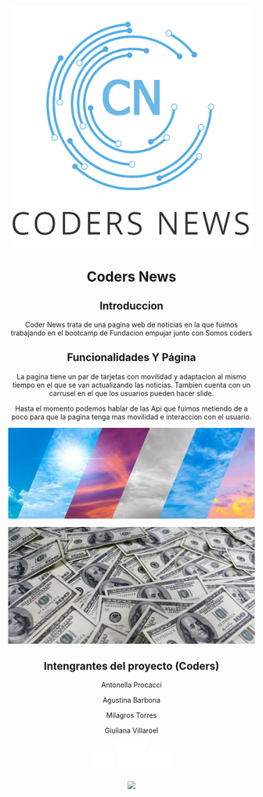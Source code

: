 

<p><center>
 
 ![imagen de logo](isologoSinfondo-CodersNews.PNG)
 
</center></p>
 
<h1 align="center"> Coders News</h1>

<h2 align="center"> Introduccion</h2>
<p><center>Coder News trata de una pagina web de noticias en la que fuimos trabajando en el bootcamp de Fundacion empujar junto con Somos coders</p>


<h2 align="center">Funcionalidades Y Página</h2>

La pagina tiene un par de tarjetas con movilidad y adaptacion al mismo tiempo en el que se van actualizando las noticias. Tambien cuenta con un carrusel en el que los usuarios pueden hacer slide.


 Hasta el momento podemos hablar de las Api que fuimos metiendo de a poco para que la pagina tenga mas movilidad e interaccion con el usuario.


![imagen del clima](clima.jpg)



![imagen del dolar](dolares.jpg)




 <h2 align="center"> Intengrantes del proyecto (Coders) </h2>
  <p><center> Antonella Procacci</center></p>
  <p><center> Agustina Barbona</center></p>
  <p><center> Milagros Torres</center></p>
  <p><center> Giuliana Villaroel</center></p>
<p align="left">
<center>

![insignia 1](figma.png) ![insignia 2](github-blanco.png) 
![insignia3](trello.png) 

   <img src="https://img.shields.io/badge/STATUS-EN%20DESAROLLO-green">
   </p> </center>


